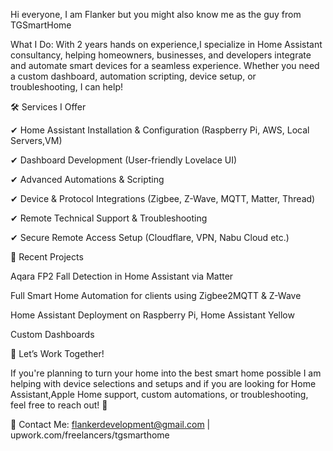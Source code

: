 Hi everyone, I am Flanker but you might also know me as the guy from TGSmartHome

What I Do:
With 2 years hands on experience,I specialize in Home Assistant consultancy, helping homeowners, businesses, and developers integrate and automate smart devices for a seamless experience. Whether you need a custom dashboard, automation scripting, device setup, or troubleshooting, I can help!

🛠 Services I Offer

✔ Home Assistant Installation & Configuration (Raspberry Pi, AWS, Local Servers,VM)

✔ Dashboard Development (User-friendly Lovelace UI)

✔ Advanced Automations & Scripting

✔ Device & Protocol Integrations (Zigbee, Z-Wave, MQTT, Matter, Thread)

✔ Remote Technical Support & Troubleshooting

✔ Secure Remote Access Setup (Cloudflare, VPN, Nabu Cloud etc.)

🔧 Recent Projects

Aqara FP2 Fall Detection in Home Assistant via Matter

Full Smart Home Automation for clients using Zigbee2MQTT & Z-Wave

Home Assistant Deployment on Raspberry Pi, Home Assistant Yellow

Custom Dashboards

📢 Let’s Work Together!

If you're  planning to turn your home into the best smart home possible I am helping with device selections and setups and if you are looking for Home Assistant,Apple Home support, custom automations, or troubleshooting, feel free to reach out! 🚀

📩 Contact Me: flankerdevelopment@gmail.com | upwork.com/freelancers/tgsmarthome
